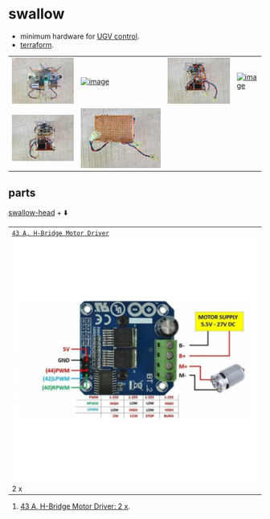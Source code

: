 # swallow

- minimum hardware for [UGV control](https://github.com/kamangir/bluer-ugv/blob/main/bluer_ugv/docs/swallow/digital/design/shield.md).
- [terraform](https://github.com/kamangir/bluer-ugv/blob/main/bluer_ugv/docs/swallow/digital/design/terraform.md).

|   |   |   |   |
| --- | --- | --- | --- |
| [![image](https://github.com/kamangir/assets2/blob/main/swallow/design/v5/01.jpg?raw=true)](https://github.com/kamangir/assets2/blob/main/swallow/design/v5/01.jpg?raw=true) | [![image](https://github.com/kamangir/assets2/blob/main/swallow/design/v5/02.jpg?raw=true)](https://github.com/kamangir/assets2/blob/main/swallow/design/v5/02.jpg?raw=true) | [![image](https://github.com/kamangir/assets2/blob/main/swallow/design/v5/03.jpg?raw=true)](https://github.com/kamangir/assets2/blob/main/swallow/design/v5/03.jpg?raw=true) | [![image](https://github.com/kamangir/assets2/blob/main/swallow/design/v5/04.jpg?raw=true)](https://github.com/kamangir/assets2/blob/main/swallow/design/v5/04.jpg?raw=true) |
| [![image](https://github.com/kamangir/assets2/blob/main/swallow/design/v5/05.jpg?raw=true)](https://github.com/kamangir/assets2/blob/main/swallow/design/v5/05.jpg?raw=true) | [![image](https://github.com/kamangir/assets2/blob/main/swallow/design/v5/06.jpg?raw=true)](https://github.com/kamangir/assets2/blob/main/swallow/design/v5/06.jpg?raw=true) |  |  |

## parts

[swallow-head](./swallow-head.md) + ⬇️

|   |
| --- |
| [`43 A, H-Bridge Motor Driver`](./parts/BTS7960.md) [![image](https://github.com/kamangir/assets2/raw/main/bluer-sbc/parts/bts7960.jpg?raw=true)](./parts/BTS7960.md) 2 x |

1. [43 A, H-Bridge Motor Driver: 2 x](./parts/BTS7960.md).
